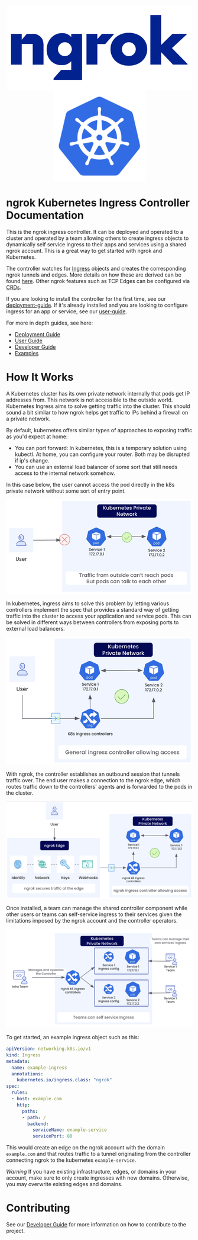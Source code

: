 <p align="center">
  <a href="https://ngrok.com">
    <img src="./assets/images/ngrok-blue-lrg.png" alt="ngrok Logo" width="500" url="https://ngrok.com" />
  </a>
  <a href="https://kubernetes.io/">
  <img src="./assets/images/Kubernetes-icon-color.svg.png" alt="Kubernetes logo" width="250" />
  </a>
</p>

# ngrok Kubernetes Ingress Controller Documentation

This is the ngrok ingress controller. It can be deployed and operated to a cluster and operated by a team allowing others to create ingress objects to dynamically self service ingress to their apps and services using a shared ngrok account. This is a great way to get started with ngrok and Kubernetes.

The controller watches for [Ingress](https://kubernetes.io/docs/concepts/services-networking/ingress/) objects and creates the corresponding ngrok tunnels and edges. More details on how these are derived can be found [here](./user-guide/ingress-to-edge-relationship.md). Other ngrok features such as TCP Edges can be configured via [CRDs](./user-guide/crds.md).

If you are looking to install the controller for the first time, see our [deployment-guide](./deployment-guide/README.md).
If it's already installed and you are looking to configure ingress for an app or service, see our [user-guide](./user-guide/README.md).

For more in depth guides, see here:
- [Deployment Guide](./deployment-guide/README.md)
- [User Guide](./user-guide/README.md)
- [Developer Guide](./developer-guide/README.md)
- [Examples](./examples/README.md)


# How It Works

A Kubernetes cluster has its own private network internally that pods get IP addresses from. This network is not accessible to the outside world. Kubernetes Ingress aims to solve getting traffic into the cluster. This should sound a bit similar to how ngrok helps get traffic to IPs behind a firewall on a private network.

By default, kubernetes offers similar types of approaches to exposing traffic as you'd expect at home:
- You can port forward: In kubernetes, this is a temporary solution using kubectl. At home, you can configure your router. Both may be disrupted if ip's change.
- You can use an external load balancer of some sort that still needs access to the internal network somehow.

In this case below, the user cannot access the pod directly in the k8s private network without some sort of entry point.

![k8s-basic](./assets/images/basic-k8s-digram.png)

In kubernetes, ingress aims to solve this problem by letting various controllers implement the spec that provides a standard way of getting traffic into the cluster to access your application and service pods. This can be solved in different ways between controllers from exposing ports to external load balancers.

![k8s-basic-ingress](./assets/images/basic-k8s-ingress-diagram.png)

With ngrok, the controller establishes an outbound session that tunnels traffic over. The end user makes a connection to the ngrok edge, which routes traffic down to the controllers' agents and is forwarded to the pods in the cluster.

![ngrok-k8s-basic](./assets/images/basic-ngrok-k8s-ingress-diagram.png)

Once installed, a team can manage the shared controller component while other users or teams can self-service ingress to their services given the limitations imposed by the ngrok account and the controller operators.

![basic-k8s-operator-user](./assets/images/basic-k8s-operator-user-diagram.png)

To get started, an example ingress object such as this:

```yaml
apiVersion: networking.k8s.io/v1
kind: Ingress
metadata:
  name: example-ingress
  annotations:
    kubernetes.io/ingress.class: "ngrok"
spec:
  rules:
  - host: example.com
    http:
      paths:
      - path: /
        backend:
          serviceName: example-service
          servicePort: 80
```

This would create an edge on the ngrok account with the domain `example.com` and that routes traffic to a tunnel originating from the controller connecting ngrok to the kubernetes `example-service`.

_*Warning*_ If you have existing infrastructure, edges, or domains in your account, make sure to only create ingresses with new domains. Otherwise, you may overwrite existing edges and domains.


# Contributing

See our [Developer Guide](./developer-guide/README.md) for more information on how to contribute to the project.
